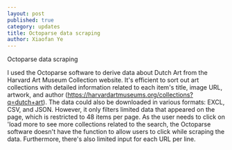 ```yaml
---
layout: post
published: true
category: updates
title: Octoparse data scraping
author: Xiaofan Ye
---
```

Octoparse data scraping

I used the Octoparse software to derive data about Dutch Art from the Harvard Art Museum Collection website. It's efficient to sort out art collections with detailed information related to each item's title, image URL, artwork, and author (https://harvardartmuseums.org/collections?q=dutch+art). The data could also be downloaded in various formats: EXCL, CSV, and JSON. 
However, it only filters limited data that appeared on the page, which is restricted to 48 items per page. As the user needs to click on 'load more to see more collections related to the search, the Octoparse software doesn't have the function to allow users to click while scraping the data. Furthermore, there's also limited input for each URL per line.